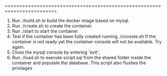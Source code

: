 ========================================================================

1. Run ./build.sh to build the docker image based on mysql.
2. Run ./create.sh to create the container.
3. Run ./start to start the container
4. Test if the container has been fully created running ./console.sh
If the container is not ready yet the container console will not
be available. Try again.
5. Close the mysql console by entering 'exit';
6. Run ./load.sh to execute script.sql from the shared folder inside
the container and populate the database. This script also flushes
the privilages

